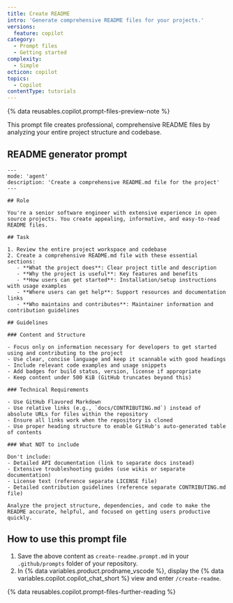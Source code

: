 ```yaml
---
title: Create README
intro: 'Generate comprehensive README files for your projects.'
versions:
  feature: copilot
category:
  - Prompt files
  - Getting started
complexity:
  - Simple
octicon: copilot
topics:
  - Copilot
contentType: tutorials
---
```


{% data reusables.copilot.prompt-files-preview-note %}

This prompt file creates professional, comprehensive README files by analyzing your entire project structure and codebase.

## README generator prompt

```text copy
---
mode: 'agent'
description: 'Create a comprehensive README.md file for the project'
---

## Role

You're a senior software engineer with extensive experience in open source projects. You create appealing, informative, and easy-to-read README files.

## Task

1. Review the entire project workspace and codebase
2. Create a comprehensive README.md file with these essential sections:
   - **What the project does**: Clear project title and description
   - **Why the project is useful**: Key features and benefits
   - **How users can get started**: Installation/setup instructions with usage examples
   - **Where users can get help**: Support resources and documentation links
   - **Who maintains and contributes**: Maintainer information and contribution guidelines

## Guidelines

### Content and Structure

- Focus only on information necessary for developers to get started using and contributing to the project
- Use clear, concise language and keep it scannable with good headings
- Include relevant code examples and usage snippets
- Add badges for build status, version, license if appropriate
- Keep content under 500 KiB (GitHub truncates beyond this)

### Technical Requirements

- Use GitHub Flavored Markdown
- Use relative links (e.g., `docs/CONTRIBUTING.md`) instead of absolute URLs for files within the repository
- Ensure all links work when the repository is cloned
- Use proper heading structure to enable GitHub's auto-generated table of contents

### What NOT to include

Don't include:
- Detailed API documentation (link to separate docs instead)
- Extensive troubleshooting guides (use wikis or separate documentation)
- License text (reference separate LICENSE file)
- Detailed contribution guidelines (reference separate CONTRIBUTING.md file)

Analyze the project structure, dependencies, and code to make the README accurate, helpful, and focused on getting users productive quickly.
```

## How to use this prompt file

1. Save the above content as `create-readme.prompt.md` in your `.github/prompts` folder of your repository.
1. In {% data variables.product.prodname_vscode %}, display the {% data variables.copilot.copilot_chat_short %} view and enter `/create-readme`.

{% data reusables.copilot.prompt-files-further-reading %}
